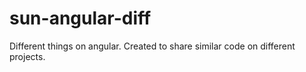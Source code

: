 sun-angular-diff
================

Different things on angular. Created to share similar code on different projects.

